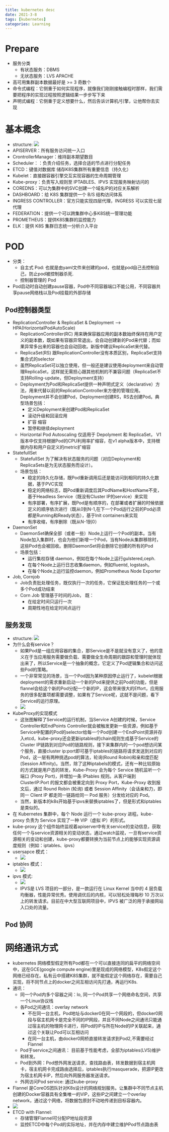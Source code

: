 ```yaml
---
title: kubernetes desc
date: 2021-3-8
tags: [kubernetes]
categories: Learning
---
```


# Prepare
- 服务分类
	- 有状态服务：DBMS  
	- 无状态服务：LVS APACHE
- 高可用集群副本数据最好是 >= 3 奇数个
- 命令式编程：它侧重于如何实现程序，就像我们刚刚接触编程时那样，我们需要把程序的实现过程按照逻辑结果一步步写下来
- 声明式编程：它侧重于定义想要什么，然后告诉计算机/引擎，让他帮你去实现

# 基本概念
- structure: ![](kubernetes_desc/k8s_structure.png)
- APISERVER：所有服务访问统一入口
- CrontrollerManager：维持副本期望数目
- Scheduler：：负责介绍任务，选择合适的节点进行分配任务
- ETCD：键值对数据库  储存K8S集群所有重要信息（持久化）
- Kubelet：直接跟容器引擎交互实现容器的生命周期管理
- Kube-proxy：负责写入规则至 IPTABLES、IPVS 实现服务映射访问的
- COREDNS：可以为集群中的SVC创建一个域名IP的对应关系解析
- DASHBOARD：给 K8S 集群提供一个 B/S 结构访问体系
- INGRESS CONTROLLER：官方只能实现四层代理，INGRESS 可以实现七层代理
- FEDERATION：提供一个可以跨集群中心多K8S统一管理功能
- PROMETHEUS：提供K8S集群的监控能力
- ELK：提供 K8S 集群日志统一分析介入平台

# POD
- 分类：
    - 自主式 Pod: 也就是由yaml文件来创建的pod，也就是pod自己去控制自己，防止pod被控制器杀死.
    - 控制器管理的 Pod
- Pod启动时自动创建pause容器，Pod中不同容器端口不能公用，不同容器共享pause网络栈以及Pod挂载的外部存储
## Pod控制器类型
- ReplicationController & ReplicaSet & Deployment --> HPA(HorizontalPodAutoScale)
    - ReplicationController(RC) 用来确保容器应用的副本数始终保持在用户定义的副本数，既如果有容器异常退出，会自动创建新的Pod来代替；而如果异常多出来的容器也会自动回收。新版中建议ReplicaSet来代替。
    - ReplicaSet(RS) 跟ReplicationController没有本质区别，ReplicaSet支持集合式的selector
    - 虽然ReplicaSet可以独立使用，但一般还是建议使用deployment来自动管理ReplicaSet，这样就无需担心跟其他机制的不兼容问题（ReplicaSet不支持Rolling-update，但Deployment支持）
    - Deployment为Pod和ReplicaSet提供一种声明式定义（declarative）方法，用来代替以前的ReplicationController来方便的管理应用。Deployment并不会创建Pod，Deployment创建RS，RS去创建Pod。典型场景包括：
        - 定义Deployment来创建Pod和ReplicaSet
        - 滚动升级和回滚应用
        - 扩容 缩容
        - 暂停和继续deployment
    - Horizontal Pod Autoscaling 仅适用于 Depolyment 和 ReplicaSet， V1版本中仅支持根据Pod的CPU利用率扩缩容，在v1 alpha版本中，支持根据内存和用户自定义的metric扩缩容
- StatefullSet
    - StatefullSet 为了解决有状态服务的问题（对应Deployment和ReplicaSets是为无状态服务而设计）。
    - 场景包括：
        - 稳定的持久化存储，既Pod重新调用后还是能访问到相同的持久化数据，基于PVC实现
        - 稳定的网络标志，既Pod重新调度后其PodName和HostName不变，基于Headless Service（既没有Cluster IP的service）来实现
        - 有序部署，有序扩展，既Pod是有顺序的，在部署或者扩展的时候依据定义的顺序依次进行（既从0到N-1,在下一个Pod运行之前的Pod必须都是Running和Ready状态），基于Init containers来实现
        - 有序收缩，有序删除（既从N-1到0）
- DaemonSet
    - DaemonSet确保全部（或者一些）Node上运行一个Pod的副本。当有Node加入集群时，也会为他们新增一个Pod，当有Node从集群移除时，这些Pod也会被回收。删除DaemonSet将会删除它创建的所有的Pod
    - 场景包括：
        - 运行集权存储 daemon，例如在每个Node上运行gulstered,ceph.
        - 在每个Node上运行日志收集daemon，例如fluentd, logstash。
        - 在每个Node上运行监控daemon，例如Prometheus Node Exporter
- Job, Cornjob
    - Job负责批处理任务，既仅执行一次的任务，它保证批处理任务的一个或多个Pod成功结束
    - Corn Job 管理基于时间的Job， 既：
        - 在给定时间只运行一次
        - 周期性地在给定时间点运行
## 服务发现
- structure: ![](kubernetes_desc/k8s_server.png)
- 为什么会有service？
    - 如果Pod是一组应用容器的集合，那Service是不是就没有意义了，他的意义在于当应用服务需要做负载、需要做全生命周期的跟踪和管理时就体现出来了，所以Service是一个抽象的概念，它定义了Pod逻辑集合和访问这些Pod的策略。
    - 一个非常常见的场景，当一个Pod因为某种原因停止运行了，kubelet根据deployment的需求重新启动一个新的Pod来提供之前Pod的功能，但是flannel会给这个新的Pod分配一个新的IP，这会带来很大的Effort，应用服务的很多配置项都需要调整，如果有了Service呢，这就不是问题，看下Service的运行原理。
    - ![](kubernetes_desc/k8s_net_topology.jpg)
- KubeProxy的实现模式
    - 这张图解释了Service的运行机制，当Service A创建的时候，Service Controller和EndPoints Controller就会被触发更新一些资源，例如基于Service中配置的Pod的selector给每一个Pod创建一个EndPoint资源并存入etcd，kube-proxy还会更新iptables的chain规则生成基于Service的Cluster IP链路到对应Pod的链路规则，接下来集群内的一个pod想访问某个服务，直接cluster ip:port即可基于iptables的链路将请求发送到对应的Pod，这一层有两种挑选pod的算法，轮询(Round Robin)和亲和度匹配(Session Affinity)。当然，除了这种iptabels的模式，还有一种比较原始的方式就是用户态的转发，Kube-Proxy 会为每个 Service 随机监听一个端口 (Proxy Port)，并增加一条 IPtables 规则。从客户端到 ClusterIP:Port 的报文都会被重定向到 Proxy Port，Kube-Proxy 收到报文后，通过 Round Robin (轮询) 或者 Session Affinity（会话亲和力，即同一 Client IP 都走同一链路给同一 Pod 服务）分发给对应的 Pod。
    - 当然，新版本的k8s开始基于ipvs来替换iptables了，但是形式和iptables是类似的。
- 在 Kubernetes 集群中，每个 Node 运行一个 kube-proxy 进程。kube-proxy 负责为 Service 实现了一种 VIP（虚拟 IP）的形式。
- kube-proxy 这个组件始终监视着apiserver中有关service的变动信息，获取任何一个与service资源相关的变动状态，通过watch监视，一旦有service资源相关的变动和创建，kube-proxy都要转换为当前节点上的能够实现资源调度规则（例如：iptables、ipvs）
- usersapce 模式：
    - ![](kubernetes_desc/k8s_userspace.png)
- iptables 模式：
    - ![](kubernetes_desc/k8s_iptables.png)
- ipvs 模式:
    - ![](kubernetes_desc/k8s_ipvs.png)
    - IPVS是 LVS 项目的一部分，是一款运行在 Linux Kernel 当中的 4 层负载均衡器，性能异常优秀。使用调优后的内核，可以轻松处理每秒 10 万次以上的转发请求。目前在中大型互联网项目中，IPVS 被广泛的用于承接网站入口处的流量。
## Pod 协同

# 网络通讯方式
- kubernetes 网络模型假定所有Pod都在一个可以直接连同的扁平的网络空间中，这在GCE(google compute engine)里是现成的网络模型，K8s假定这个网络已经存在。私有云中搭建K8S集群，就不能假定这个网络存在，需要自己实现，将不同节点上的docker之间互相访问先打通，再运行K8s.
- 通讯：
    - 同一个Pod内多个容器之间：lo, 同一个Pod共享一个网络命名空间，共享一个Linux协议栈
    - 各Pod之间通讯：overlay network
        - 不在同一台主机，Pod地址与docker0在同一个网段的，但docker0网段与宿主机网卡是完全不同的IP网段，并且不同Node之间通讯只能通过宿主机的物理网卡进行，将Pod的IP与所在Node的IP关联起来，通过这个关联让Pod可以互相访问
        - 在同一台主机，由docker0网桥直接转发请求到Pod2,不需要经过Flannel
    - Pod于service之间通讯： 目前基于性能考虑，全部为iptables(LVS)维护和转发。
    - Pod到外网：Pod想外网发送请求，查找路由表，转发数据到宿主机网卡，宿主机网卡完成路由选择后，iptables执行masquerade，把源IP更改为宿主机网卡IP，然后向外网服务器发送请求。
    - 外网访问Pod service: 通过kube-proxy
- Flannel 是CoreOS团队针对K8s设计的网络规划服务。让集群中不同节点主机创建的Docker容器具有全集唯一的VIP，这些IP之间建立一个overlay network，通过这个网络，将数据包原封不动地传递到目标容器内。
- ![](kubernetes_desc/k8s_flannel.png)
- ETCD with Flannel:
    - 存储管理Flannel可分配IP地址段资源
    - 监控ETCD中每个Pod的实际地址，并在内存中建立维护Pod节点路由表
